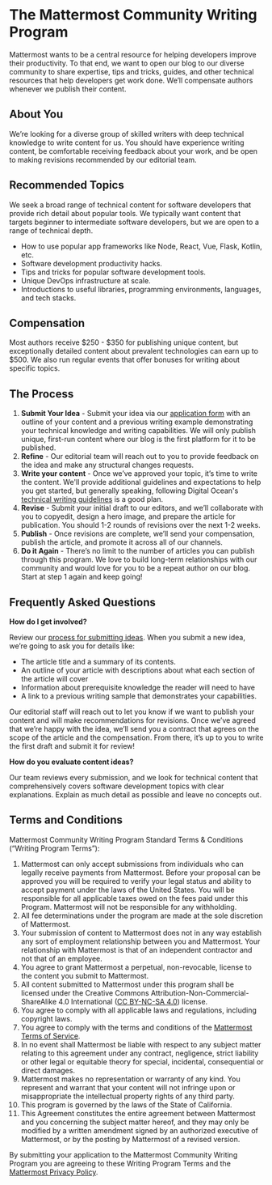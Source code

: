 # The Mattermost Community Writing Program

Mattermost wants to be a central resource for helping developers improve their productivity. To that end, we want to open our blog to our diverse community to share expertise, tips and tricks, guides, and other technical resources that help developers get work done. We’ll compensate authors whenever we publish their content.


## About You

We’re looking for a diverse group of skilled writers with deep technical knowledge to write content for us. You should have experience writing content, be comfortable receiving feedback about your work, and be open to making revisions recommended by our editorial team.


## Recommended Topics

We seek a broad range of technical content for software developers that provide rich detail about popular tools. We typically want content that targets beginner to intermediate software developers, but we are open to a range of technical depth.



* How to use popular app frameworks like Node, React, Vue, Flask, Kotlin, etc.
* Software development productivity hacks.
* Tips and tricks for popular software development tools.
* Unique DevOps infrastructure at scale.
* Introductions to useful libraries, programming environments, languages, and tech stacks.


## Compensation

Most authors receive $250 - $350 for publishing unique content, but exceptionally detailed content about prevalent technologies can earn up to $500. We also run regular events that offer bonuses for writing about specific topics.


## The Process



1. **Submit Your Idea** - Submit your idea via our [application form](https://docs.google.com/forms/d/e/1FAIpQLSeaydlRPSA5U8S0_6JYBOpnA1762t0irWLO-AYsvahPRLzZMA/viewform) with an outline of your content and a previous writing example demonstrating your technical knowledge and writing capabilities. We will only publish unique, first-run content where our blog is the first platform for it to be published.
2. **Refine** - Our editorial team will reach out to you to provide feedback on the idea and make any structural changes requests.
3. **Write your content** - Once we’ve approved your topic, it’s time to write the content. We'll provide additional guidelines and expectations to help you get started, but generally speaking, following Digital Ocean's [technical writing guidelines](https://www.digitalocean.com/community/tutorials/digitalocean-s-technical-writing-guidelines) is a good plan.
4. **Revise** - Submit your initial draft to our editors, and we’ll collaborate with you to copyedit, design a hero image, and prepare the article for publication. You should 1-2 rounds of revisions over the next 1-2 weeks.
5. **Publish** - Once revisions are complete, we’ll send your compensation, publish the article, and promote it across all of our channels.
6. **Do it Again** - There’s no limit to the number of articles you can publish through this program. We love to build long-term relationships with our community and would love for you to be a repeat author on our blog. Start at step 1 again and keep going!


## Frequently Asked Questions

**How do I get involved?**

Review our [process for submitting ideas](#the-process). When you submit a new idea, we’re going to ask you for details like:

* The article title and a summary of its contents.
* An outline of your article with descriptions about what each section of the article will cover
* Information about prerequisite knowledge the reader will need to have
* A link to a previous writing sample that demonstrates your capabilities.

Our editorial staff will reach out to let you know if we want to publish your content and will make recommendations for revisions. Once we’ve agreed that we’re happy with the idea, we’ll send you a contract that agrees on the scope of the article and the compensation. From there, it’s up to you to write the first draft and submit it for review!

**How do you evaluate content ideas?**

Our team reviews every submission, and we look for technical content that comprehensively covers software development topics with clear explanations. Explain as much detail as possible and leave no concepts out.

## Terms and Conditions

Mattermost Community Writing Program Standard Terms & Conditions (“Writing Program Terms”): 

1. Mattermost can only accept submissions from individuals who can legally receive payments from Mattermost. Before your proposal can be approved you will be required to verify your legal status and ability to accept payment under the laws of the United States. You will be responsible for all applicable taxes owed on the fees paid under this Program. Mattermost will not be responsible for any withholding.
1. All fee determinations under the program are made at the sole discretion of Mattermost.
1. Your submission of content to Mattermost does not in any way establish any sort of employment relationship between you and Mattermost. Your relationship with Mattermost is that of an independent contractor and not that of an employee. 
1. You agree to grant Mattermost a perpetual, non-revocable, license to the content you submit to Mattermost.
1. All content submitted to Mattermost under this program shall be licensed under the Creative Commons Attribution-Non-Commercial-ShareAlike 4.0 International ([CC BY-NC-SA 4.0](https://creativecommons.org/licenses/by-nc-sa/4.0/)) license.
1. You agree to comply with all applicable laws and regulations, including copyright laws.
1. You agree to comply with the terms and conditions of the [Mattermost Terms of Service](https://mattermost.com/terms-of-service/).
1. In no event shall Mattermost be liable with respect to any subject matter relating to this agreement under any contract, negligence, strict liability or other legal or equitable theory for special, incidental, consequential  or direct damages.
1. Mattermost makes no representation or warranty of any kind. You represent and warrant that your content will not infringe upon or misappropriate the intellectual property rights of any third party.
1. This program is governed by the laws of the State of California.
1. This Agreement constitutes the entire agreement between Mattermost and you concerning the subject matter hereof, and they may only be modified by a written amendment signed by an authorized executive of Mattermost, or by the posting by Mattermost of a revised version.

By submitting your application to the Mattermost Community Writing Program you are agreeing to these Writing Program Terms and the [Mattermost Privacy Policy](https://mattermost.com/privacy-policy/).

